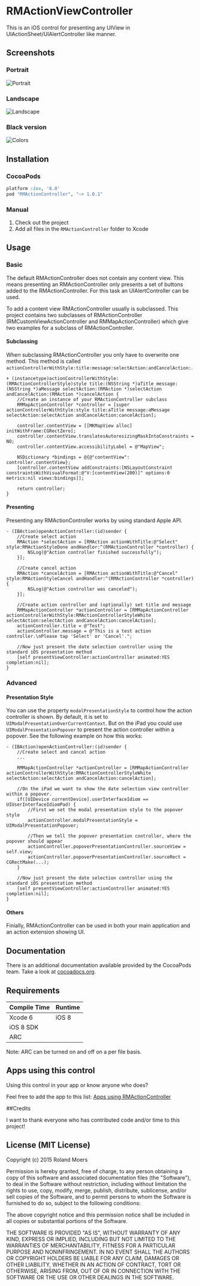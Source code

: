 # RMActionViewController
This is an iOS control for presenting any UIView in UIActionSheet/UIAlertController like manner.

## Screenshots
### Portrait
![Portrait](http://cooperrs.github.io/RMActionController/Images/Blur-Screen-Portrait.png)

### Landscape
![Landscape](http://cooperrs.github.com/RMActionController/Images/Blur-Screen-Landscape.png)

### Black version
![Colors](http://cooperrs.github.io/RMActionController/Images/Blur-Screen-Portrait-Black.png)

## Installation
### CocoaPods
```ruby
platform :ios, '8.0'
pod "RMActionController", "~> 1.0.1"
```

### Manual
1. Check out the project
2. Add all files in the `RMActionController` folder to Xcode

## Usage

### Basic

The default RMActionController does not contain any content view. This means presenting an RMActionController only presents a set of buttons added to the RMActionController. For this task an UIAlertController can be used.

To add a content view RMActionController usually is subclassed. This project contains two subclasses of RMActionController (RMCustomViewActionController and RMMapActionController) which give two examples for a subclass of RMActionController.

#### Subclassing

When subclassing RMActionController you only have to overwrite one method. This method is called `actionControllerWithStyle:title:message:selectAction:andCancelAction:`.

```objc
+ (instancetype)actionControllerWithStyle:(RMActionControllerStyle)style title:(NSString *)aTitle message:(NSString *)aMessage selectAction:(RMAction *)selectAction andCancelAction:(RMAction *)cancelAction {
    //Create an instance of your RMActionController subclass
    RMMapActionController *controller = [super actionControllerWithStyle:style title:aTitle message:aMessage selectAction:selectAction andCancelAction:cancelAction];
    
    controller.contentView = [[MKMapView alloc] initWithFrame:CGRectZero];
    controller.contentView.translatesAutoresizingMaskIntoConstraints = NO;
    controller.contentView.accessibilityLabel = @"MapView";
    
    NSDictionary *bindings = @{@"contentView": controller.contentView};
    [controller.contentView addConstraints:[NSLayoutConstraint constraintsWithVisualFormat:@"V:[contentView(200)]" options:0 metrics:nil views:bindings]];
    
    return controller;
}
```

#### Presenting

Presenting any RMActionController works by using standard Apple API.

```objc
- (IBAction)openActionController:(id)sender {
    //Create select action
    RMAction *selectAction = [RMAction actionWithTitle:@"Select" style:RMActionStyleDone andHandler:^(RMActionController *controller) {
        NSLog(@"Action controller finished successfully");
    }];
    
    //Create cancel action
    RMAction *cancelAction = [RMAction actionWithTitle:@"Cancel" style:RMActionStyleCancel andHandler:^(RMActionController *controller) {
        NSLog(@"Action controller was canceled");
    }];
    
    //Create action controller and (optionally) set title and message
    RMMapActionController *actionController = [RMMapActionController actionControllerWithStyle:RMActionControllerStyleWhite selectAction:selectAction andCancelAction:cancelAction];
    actionController.title = @"Test";
    actionController.message = @"This is a test action controller.\nPlease tap 'Select' or 'Cancel'.";

    //Now just present the date selection controller using the standard iOS presentation method
    [self presentViewController:actionController animated:YES completion:nil];
}
```

### Advanced

#### Presentation Style
You can use the property `modalPresentationStyle` to control how the action controller is shown. By default, it is set to `UIModalPresentationOverCurrentContext`. But on the iPad you could use `UIModalPresentationPopover` to present the action controller within a popover. See the following example on how this works:

```objc
- (IBAction)openActionController:(id)sender {
    //Create select and cancel action
    ...

    RMMapActionController *actionController = [RMMapActionController actionControllerWithStyle:RMActionControllerStyleWhite selectAction:selectAction andCancelAction:cancelAction];

    //On the iPad we want to show the date selection view controller within a popover.
    if([UIDevice currentDevice].userInterfaceIdiom == UIUserInterfaceIdiomPad) {
        //First we set the modal presentation style to the popover style
        actionController.modalPresentationStyle = UIModalPresentationPopover;
        
        //Then we tell the popover presentation controller, where the popover should appear
        actionController.popoverPresentationController.sourceView = self.view;
        actionController.popoverPresentationController.sourceRect = CGRectMake(...);
    }

    //Now just present the date selection controller using the standard iOS presentation method
    [self presentViewController:actionController animated:YES completion:nil];
}
```

#### Others
Finially, RMActionController can be used in both your main application and an action extension showing UI.

## Documentation
There is an additional documentation available provided by the CocoaPods team. Take a look at [cocoadocs.org](http://cocoadocs.org/docsets/RMActionController/).

## Requirements

| Compile Time  | Runtime       |
| :------------ | :------------ |
| Xcode 6       | iOS 8         |
| iOS 8 SDK     |               |
| ARC           |               |

Note: ARC can be turned on and off on a per file basis.

## Apps using this control
Using this control in your app or know anyone who does?

Feel free to add the app to this list: [Apps using RMActionController](https://github.com/CooperRS/RMActionController/wiki/Apps-using-RMActionController)

##Credits

I want to thank everyone who has contributed code and/or time to this project!

## License (MIT License)
Copyright (c) 2015 Roland Moers

Permission is hereby granted, free of charge, to any person obtaining a copy
of this software and associated documentation files (the "Software"), to deal
in the Software without restriction, including without limitation the rights
to use, copy, modify, merge, publish, distribute, sublicense, and/or sell
copies of the Software, and to permit persons to whom the Software is
furnished to do so, subject to the following conditions:

The above copyright notice and this permission notice shall be included in
all copies or substantial portions of the Software.

THE SOFTWARE IS PROVIDED "AS IS", WITHOUT WARRANTY OF ANY KIND, EXPRESS OR
IMPLIED, INCLUDING BUT NOT LIMITED TO THE WARRANTIES OF MERCHANTABILITY,
FITNESS FOR A PARTICULAR PURPOSE AND NONINFRINGEMENT. IN NO EVENT SHALL THE
AUTHORS OR COPYRIGHT HOLDERS BE LIABLE FOR ANY CLAIM, DAMAGES OR OTHER
LIABILITY, WHETHER IN AN ACTION OF CONTRACT, TORT OR OTHERWISE, ARISING FROM,
OUT OF OR IN CONNECTION WITH THE SOFTWARE OR THE USE OR OTHER DEALINGS IN
THE SOFTWARE.
